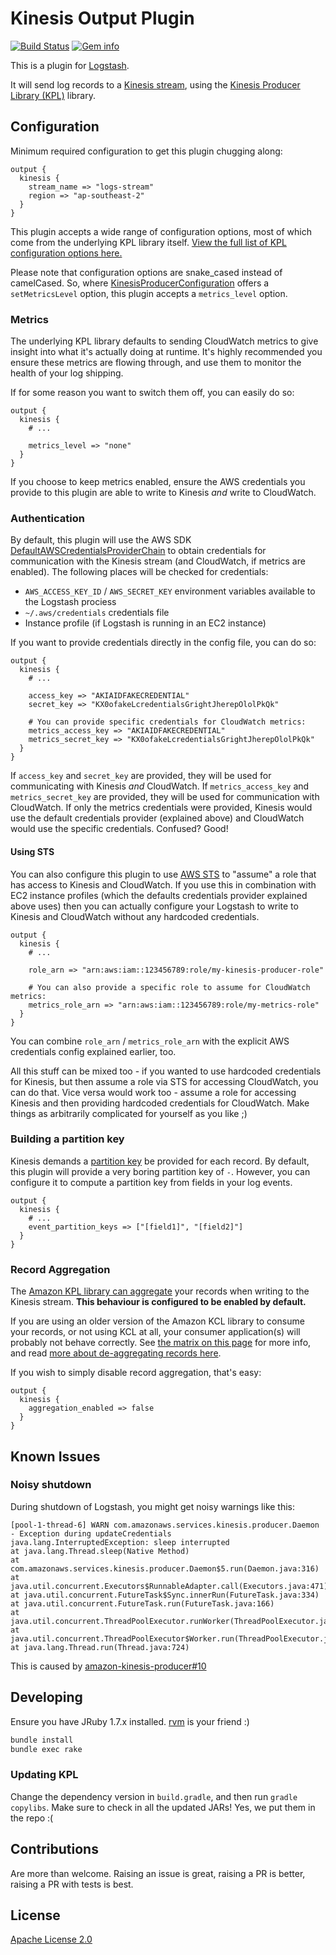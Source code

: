 # Kinesis Output Plugin

[![Build Status][badge-travis]][travis]
[![Gem info][badge-gem]][rubygems]

This is a plugin for [Logstash](https://github.com/elasticsearch/logstash).

It will send log records to a [Kinesis stream](https://aws.amazon.com/kinesis/), using the [Kinesis Producer Library (KPL)](https://docs.aws.amazon.com/kinesis/latest/dev/developing-producers-with-kpl.html) library.


## Configuration

Minimum required configuration to get this plugin chugging along:

```nginx
output {
  kinesis {
    stream_name => "logs-stream"
    region => "ap-southeast-2"
  }
}
```

This plugin accepts a wide range of configuration options, most of which come from the underlying KPL library itself. [View the full list of KPL configuration options here.][kpldoc]

Please note that configuration options are snake_cased instead of camelCased. So, where [KinesisProducerConfiguration][kpldoc] offers a `setMetricsLevel` option, this plugin accepts a `metrics_level` option.

### Metrics

The underlying KPL library defaults to sending CloudWatch metrics to give insight into what it's actually doing at runtime. It's highly recommended you ensure these metrics are flowing through, and use them to monitor the health of your log shipping.

If for some reason you want to switch them off, you can easily do so:

```nginx
output {
  kinesis {
    # ...

    metrics_level => "none"
  }
}
```

If you choose to keep metrics enabled, ensure the AWS credentials you provide to this plugin are able to write to Kinesis *and* write to CloudWatch.

### Authentication

By default, this plugin will use the AWS SDK [DefaultAWSCredentialsProviderChain](https://docs.aws.amazon.com/AWSJavaSDK/latest/javadoc/com/amazonaws/auth/DefaultAWSCredentialsProviderChain.html) to obtain credentials for communication with the Kinesis stream (and CloudWatch, if metrics are enabled). The following places will be checked for credentials:

 * `AWS_ACCESS_KEY_ID` / `AWS_SECRET_KEY` environment variables available to the Logstash prociess
 * `~/.aws/credentials` credentials file
 * Instance profile (if Logstash is running in an EC2 instance)

If you want to provide credentials directly in the config file, you can do so:

```nginx
output {
  kinesis {
    # ...

    access_key => "AKIAIDFAKECREDENTIAL"
    secret_key => "KX0ofakeLcredentialsGrightJherepOlolPkQk"

    # You can provide specific credentials for CloudWatch metrics:
    metrics_access_key => "AKIAIDFAKECREDENTIAL"
    metrics_secret_key => "KX0ofakeLcredentialsGrightJherepOlolPkQk"
  }
}
```

If `access_key` and `secret_key` are provided, they will be used for communicating with Kinesis *and* CloudWatch. If `metrics_access_key` and `metrics_secret_key` are provided, they will be used for communication with CloudWatch. If only the metrics credentials were provided, Kinesis would use the default credentials provider (explained above) and CloudWatch would use the specific credentials. Confused? Good!

#### Using STS

You can also configure this plugin to use [AWS STS](https://docs.aws.amazon.com/STS/latest/APIReference/Welcome.html) to "assume" a role that has access to Kinesis and CloudWatch. If you use this in combination with EC2 instance profiles (which the defaults credentials provider explained above uses) then you can actually configure your Logstash to write to Kinesis and CloudWatch without any hardcoded credentials.

```nginx
output {
  kinesis {
    # ...

    role_arn => "arn:aws:iam::123456789:role/my-kinesis-producer-role"

    # You can also provide a specific role to assume for CloudWatch metrics:
    metrics_role_arn => "arn:aws:iam::123456789:role/my-metrics-role"
  }
}
```

You can combine `role_arn` / `metrics_role_arn` with the explicit AWS credentials config explained earlier, too.

All this stuff can be mixed too - if you wanted to use hardcoded credentials for Kinesis, but then assume a role via STS for accessing CloudWatch, you can do that. Vice versa would work too - assume a role for accessing Kinesis and then providing hardcoded credentials for CloudWatch. Make things as arbitrarily complicated for yourself as you like ;)

### Building a partition key

Kinesis demands a [partition key](https://docs.aws.amazon.com/kinesis/latest/dev/key-concepts.html#partition-key) be provided for each record. By default, this plugin will provide a very boring partition key of `-`. However, you can configure it to compute a partition key from fields in your log events.

```nginx
output {
  kinesis {
    # ...
    event_partition_keys => ["[field1]", "[field2]"]
  }
}
```

### Record Aggregation

The [Amazon KPL library can aggregate](https://docs.aws.amazon.com/kinesis/latest/dev/kinesis-kpl-concepts.html#d0e3423) your records when writing to the Kinesis stream. **This behaviour is configured to be enabled by default.**

If you are using an older version of the Amazon KCL library to consume your records, or not using KCL at all, your consumer application(s) will probably not behave correctly. See [the matrix on this page](https://docs.aws.amazon.com/kinesis/latest/dev/kinesis-kpl-integration.html) for more info, and read [more about de-aggregating records here](https://docs.aws.amazon.com/kinesis/latest/dev/kinesis-kpl-consumer-deaggregation.html).

If you wish to simply disable record aggregation, that's easy:

```nginx
output {
  kinesis {
    aggregation_enabled => false
  }
}
```


## Known Issues

### Noisy shutdown

During shutdown of Logstash, you might get noisy warnings like this:

```
[pool-1-thread-6] WARN com.amazonaws.services.kinesis.producer.Daemon - Exception during updateCredentials
java.lang.InterruptedException: sleep interrupted
at java.lang.Thread.sleep(Native Method)
at com.amazonaws.services.kinesis.producer.Daemon$5.run(Daemon.java:316)
at java.util.concurrent.Executors$RunnableAdapter.call(Executors.java:471)
at java.util.concurrent.FutureTask$Sync.innerRun(FutureTask.java:334)
at java.util.concurrent.FutureTask.run(FutureTask.java:166)
at java.util.concurrent.ThreadPoolExecutor.runWorker(ThreadPoolExecutor.java:1145)
at java.util.concurrent.ThreadPoolExecutor$Worker.run(ThreadPoolExecutor.java:615)
at java.lang.Thread.run(Thread.java:724)
```

This is caused by [amazon-kinesis-producer#10](https://github.com/awslabs/amazon-kinesis-producer/issues/10)


## Developing

Ensure you have JRuby 1.7.x installed. [rvm](https://rvm.io/) is your friend :)

```sh
bundle install
bundle exec rake
```

### Updating KPL

Change the dependency version in `build.gradle`, and then run `gradle copylibs`. Make sure to check in all the updated JARs! Yes, we put them in the repo :(


## Contributions

Are more than welcome. Raising an issue is great, raising a PR is better, raising a PR with tests is best.


## License

[Apache License 2.0](LICENSE)

[travis]: https://travis-ci.org/samcday/logstash-output-kinesis
[rubygems]: https://rubygems.org/gems/logstash-output-kinesis
[kpldoc]: https://github.com/awslabs/amazon-kinesis-producer/blob/v0.10.0/java/amazon-kinesis-producer/src/main/java/com/amazonaws/services/kinesis/producer/KinesisProducerConfiguration.java#L38

[badge-travis]: https://img.shields.io/travis/samcday/logstash-output-kinesis.svg?style=flat-square
[badge-gem]: https://img.shields.io/gem/v/logstash-output-kinesis.svg?style=flat-square
